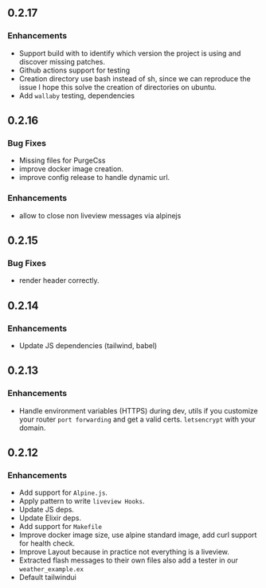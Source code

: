 ## 0.2.17

### Enhancements

- Support build with to identify which version the project is using and discover missing patches.
- Github actions support for testing
- Creation directory use bash instead of sh, since we can reproduce the issue I hope this solve the creation of directories on ubuntu.
- Add `wallaby` testing, dependencies

## 0.2.16

### Bug Fixes

- Missing files for PurgeCss
- improve docker image creation.
- improve config release to handle dynamic url.

### Enhancements

- allow to close non liveview messages via alpinejs

## 0.2.15

### Bug Fixes

- render header correctly.

## 0.2.14

### Enhancements

- Update JS dependencies (tailwind, babel)

## 0.2.13

### Enhancements

- Handle environment variables (HTTPS) during dev, utils if you customize your router `port forwarding` and get a valid certs. `letsencrypt` with your domain.


## 0.2.12

### Enhancements

- Add support for `Alpine.js`.
- Apply pattern to write `liveview Hooks`.
- Update JS deps.
- Update Elixir deps.
- Add support for `Makefile`
- Improve docker image size, use alpine standard image, add curl support for health check.
- Improve Layout because in practice not everything is a liveview.
- Extracted flash messages to their own files also add a tester in our `weather_example.ex`
- Default tailwindui
